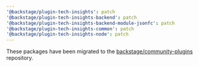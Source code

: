 ```yaml
---
'@backstage/plugin-tech-insights': patch
'@backstage/plugin-tech-insights-backend': patch
'@backstage/plugin-tech-insights-backend-module-jsonfc': patch
'@backstage/plugin-tech-insights-common': patch
'@backstage/plugin-tech-insights-node': patch
---
```


These packages have been migrated to the [backstage/community-plugins](https://github.com/backstage/community-plugins) repository.

